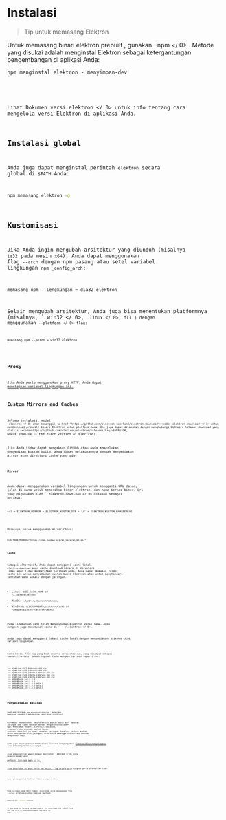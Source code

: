 # Instalasi

> Tip untuk memasang Elektron

Untuk memasang binari elektron prebuilt , gunakan ` npm </ 0> . Metode yang disukai adalah menginstal Elektron sebagai ketergantungan pengembangan di aplikasi Anda:</p>

<pre><code class="sh">npm menginstal elektron - menyimpan-dev
`</pre> 

Lihat  Dokumen versi elektron </ 0> untuk info tentang cara mengelola versi Elektron di aplikasi Anda.</p> 

## Instalasi global

Anda juga dapat menginstal perintah ` elektron ` secara global di `$PATH` Anda:

```sh
npm memasang elektron -g
```

## Kustomisasi

Jika Anda ingin mengubah arsitektur yang diunduh (misalnya ` ia32 ` pada mesin ` x64 `), Anda dapat menggunakan flag ` --arch ` dengan npm pasang atau setel variabel lingkungan ` npm _config_arch `:

```shell
memasang npm --lengkungan = dia32 elektron
```

Selain mengubah arsitektur, Anda juga bisa menentukan platformnya (misalnya, ` win32 </ 0>, <code> linux </ 0>, dll.) dengan menggunakan <code>--platform </ 0> flag:</p>

<pre><code class="shell">memasang npm --peron = win32 elektron
`</pre> 

## Proxy

Jika Anda perlu menggunakan proxy HTTP, Anda dapat [ menetapkan variabel lingkungan ini ](https://github.com/request/request/tree/f0c4ec061141051988d1216c24936ad2e7d5c45d#controlling-proxy-behaviour-using-environment-variables).

## Custom Mirrors and Caches

Selama instalasi, modul ` elektron </ 0> akan memanggil <a href="https://github.com/electron-userland/electron-download"><code> elektron-download </ 1> untuk mendownload prebuilt
binari Elektron untuk platform Anda. Ini juga dapat dilakukan dengan menghubungi GitHub's
halaman download yang dirilis (<code>https://github.com/electron/electron/releases/tag/v$VERSION`, where `$VERSION` is the exact version of Electron).

Jika Anda tidak dapat mengakses GitHub atau Anda memerlukan penyediaan kustom build, Anda dapat melakukannya dengan menyediakan mirror atau direktori cache yang ada.

#### Mirror

Anda dapat menggunakan variabel lingkungan untuk mengganti URL dasar, jalan di mana untuk memeriksa biner elektron, dan nama berkas biner. Url yang digunakan oleh ` elektron-download </ 0>
disusun sebagai berikut:</p>

<pre><code class="txt">url = ELEKTRON_MIRROR + ELECTRON_KUSTOM_DIR + '/' + ELEKTRON_KUSTOM_NAMABERKAS
`</pre> 

Misalnya, untuk menggunakan mirror China:

```txt
ELEKTRON_MIRROR="https://npm.taobao.org/mirrors/elektron/"
```

#### Cache

Sebagai alternatif, Anda dapat mengganti cache lokal. `elektron-download` akan cache download binari di direktori lokal agar tidak memberatkan jaringan Anda. Anda dapat memakai folder cache itu untuk menyediakan custom build Electron atau untuk menghindari sentuhan sama sekali dengan jaringan.

* Linux: `$XDG_CACHE_HOME` or `~/.cache/elektron/`
* MacOS: `~/Library/Caches/elektron/`
* Windows: `$LOCALAPPDATA/elektron/Cache` or `~/AppData/Local/elektron/Cache/`

Pada lingkungan yang telah menggunakan Elektron versi lama, Anda mungkin juga menemukan cache di ` ~ /.elektron </ 0>.</p>

<p>Anda juga dapat mengganti lokasi cache lokal dengan menyediakan <code> ELEKTRON_CACHE </ 0>
variabel lingkungan.</p>

<p>Cache berisi file zip yang baik seperti versi checksum, yang disimpan sebagai
sebuah file teks. Sebuah tipikal Cache mungkin terlihat seperti ini:</p>

<pre><code class="sh">├── elektron-v1.7.9-darwin-x64.zip
├── elektron-v1.8.1-darwin-x64.zip
├── elektron-v1.8.2-beta.1-darwin-x64.zip
├── elektron-v1.8.2-beta.2-darwin-x64.zip
├── elektron-v1.8.2-beta.3-darwin-x64.zip
├── SHASUMS256.txt-1.7.9
├── SHASUMS256.txt-1.8.1
├── SHASUMS256.txt-1.8.2-beta.1
├── SHASUMS256.txt-1.8.2-beta.2
├── SHASUMS256.txt-1.8.2-beta.3
`</pre> 

## Penyelesaian masalah

Saat menjalankan `npm menginstal elektron`, beberapa pengguna sesekali menemuinya kesalahan instalasi.

Di hampir semua kasus, kesalahan ini adalah hasil dari masalah jaringan dan tidak masalah aktual dengan `electron` paket npm. Kesalahan seperti `ELIFECYCLE`, `EAI_AGAIN`, `ECONNRESET`, dan `ETIMEDOUT` adalah semua indikasi dari hal tersebut. masalah jaringan. Resolusi terbaik adalah untuk mencoba beralih jaringan, atau hanya menunggu sedikit dan mencoba menginstal lagi.

Anda juga dapat mencoba mendownload Electron langsung dari [Electron/Electron/pelepasan](https://github.com/electron/electron/releases) Jika memasang melalui `npm`gagal.

Jika penginstalan gagal dengan kesalahan ` EACCESS </ 0> Anda mungkin memerlukan <a href="https://docs.npmjs.com/getting-started/fixing-npm-permissions"> perbaiki izin npm anda </ 1>.</p>

<p>Jika kesalahan di atas terus berlanjut, flag <a href="https://docs.npmjs.com/misc/config#unsafe-perm">unsafe-perm</a> mungkin perlu disetel ke true:</p>

<pre><code class="sh">sudo npm menginstal elektron--tidak aman-perm = true
`</pre> 

Pada jaringan yang lebih lambat, disarankan untuk menggunakan flag `--verbose` untuk menunjukkan kemajuan download:

```sh
memasang npm --verbose electron
```

If you need to force a re-download of the asset and the SHASUM file set the `force_no_cache` environment variable to `true`.
